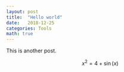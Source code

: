 ```yaml
---
layout: post
title:  "Hello world"
date:   2018-12-25
categories: Tools
math: true
---
```


This is another post.


$$
\begin{equation}
x^2 = 4+\sin(x)
\end{equation}
$$